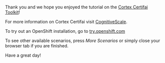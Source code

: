 Thank you and we hope you enjoyed the tutorial on the [Cortex Certifai Toolkit](https://www.cognitivescale.com/certifai/)!

For more information on Cortex Certifai visit [CognitiveScale](https://www.cognitivescale.com/).

To try out an OpenShift installation, go to [try.openshift.com](https://try.openshift.com)

To see other available scenarios, press _More Scenarios_ or simply close your browser tab if you are finished.

Have a great day!
